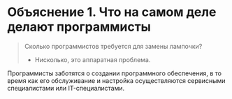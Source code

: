 # Объяснение 1. Что на самом деле делают программисты

> Сколько программистов требуется для замены лампочки?
> - Нисколько, это аппаратная проблема.

Программисты заботятся о создании программного обеспечения, в то время как его обслуживание и настройка осуществляются сервисными специалистами или IT-специалистами.